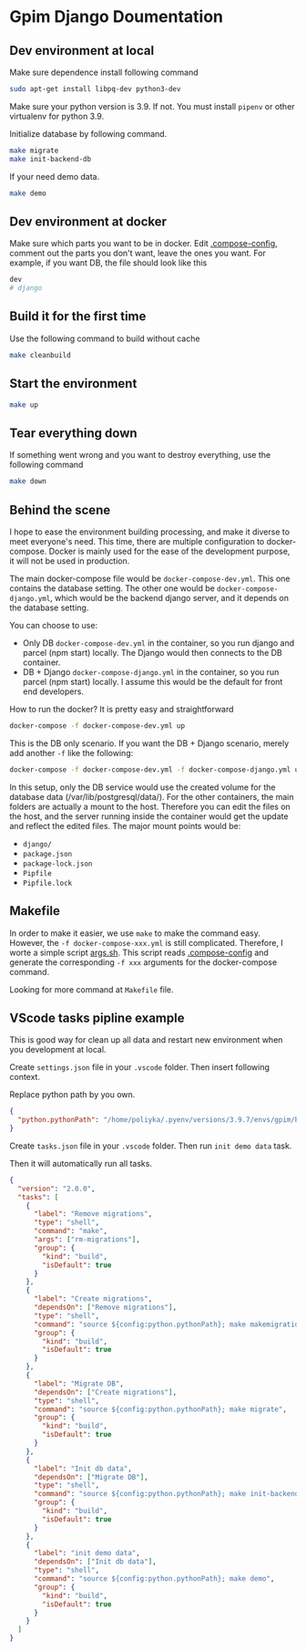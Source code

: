 # Gpim Django Doumentation

## Dev environment at local

Make sure dependence install following command

```sh
sudo apt-get install libpq-dev python3-dev
```

Make sure your python version is 3.9. If not. You must install `pipenv` or other virtualenv for python 3.9.

Initialize database by following command.

```sh
make migrate
make init-backend-db
```

If your need demo data.

```sh
make demo
```

## Dev environment at docker

Make sure which parts you want to be in docker. Edit [.compose-config](.compose-config), comment out the parts you don't want, leave the ones you want. For example, if you want DB, the file should look like this

```sh
dev
# django
```

## Build it for the first time

Use the following command to build without cache

```sh
make cleanbuild
```

## Start the environment

```sh
make up
```

## Tear everything down

If something went wrong and you want to destroy everything, use the following command

```sh
make down
```

## Behind the scene

I hope to ease the environment building processing, and make it diverse to meet everyone's need. This time, there are multiple configuration to docker-compose. Docker is mainly used for the ease of the development purpose, it will not be used in production.

The main docker-compose file would be `docker-compose-dev.yml`. This one contains the database setting. The other one would be `docker-compose-django.yml`, which would be the backend django server, and it depends on the database setting.

You can choose to use:

- Only DB `docker-compose-dev.yml` in the container, so you run django and parcel (npm start) locally. The Django would then connects to the DB container.
- DB + Django `docker-compose-django.yml` in the container, so you run parcel (npm start) locally. I assume this would be the default for front end developers.

How to run the docker? It is pretty easy and straightforward

```sh
docker-compose -f docker-compose-dev.yml up
```

This is the DB only scenario. If you want the DB + Django scenario, merely add another `-f` like the following:

```sh
docker-compose -f docker-compose-dev.yml -f docker-compose-django.yml up
```

In this setup, only the DB service would use the created volume for the database data (/var/lib/postgresql/data/). For the other containers, the main folders are actually a mount to the host. Therefore you can edit the files on the host, and the server running inside the container would get the update and reflect the edited files. The major mount points would be:

- `django/`
- `package.json`
- `package-lock.json`
- `Pipfile`
- `Pipfile.lock`

## Makefile

In order to make it easier, we use `make` to make the command easy. However, the `-f docker-compose-xxx.yml` is still complicated. Therefore, I worte a simple script [args.sh](args.sh). This script reads [.compose-config](.compose-config) and generate the corresponding `-f xxx` arguments for the docker-compose command.

Looking for more command at `Makefile` file.

## VScode tasks pipline example

This is good way for clean up all data and restart new environment when you development at local.

Create `settings.json` file in your `.vscode` folder. Then insert following context.

Replace python path by you own.

```json
{
  "python.pythonPath": "/home/poliyka/.pyenv/versions/3.9.7/envs/gpim/bin/activate"
}
```

Create `tasks.json` file in your `.vscode` folder. Then run `init demo data` task.

Then it will automatically run all tasks.

```json
{
  "version": "2.0.0",
  "tasks": [
    {
      "label": "Remove migrations",
      "type": "shell",
      "command": "make",
      "args": ["rm-migrations"],
      "group": {
        "kind": "build",
        "isDefault": true
      }
    },
    {
      "label": "Create migrations",
      "dependsOn": ["Remove migrations"],
      "type": "shell",
      "command": "source ${config:python.pythonPath}; make makemigrations",
      "group": {
        "kind": "build",
        "isDefault": true
      }
    },
    {
      "label": "Migrate DB",
      "dependsOn": ["Create migrations"],
      "type": "shell",
      "command": "source ${config:python.pythonPath}; make migrate",
      "group": {
        "kind": "build",
        "isDefault": true
      }
    },
    {
      "label": "Init db data",
      "dependsOn": ["Migrate DB"],
      "type": "shell",
      "command": "source ${config:python.pythonPath}; make init-backend-db",
      "group": {
        "kind": "build",
        "isDefault": true
      }
    },
    {
      "label": "init demo data",
      "dependsOn": ["Init db data"],
      "type": "shell",
      "command": "source ${config:python.pythonPath}; make demo",
      "group": {
        "kind": "build",
        "isDefault": true
      }
    }
  ]
}
```
